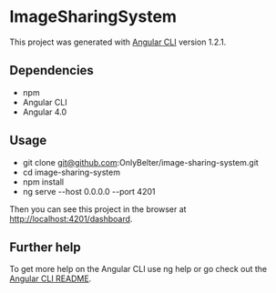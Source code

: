 # ImageSharingSystem

This project was generated with [Angular CLI](https://github.com/angular/angular-cli) version 1.2.1.

## Dependencies

- npm
- Angular CLI
- Angular 4.0


## Usage

- git clone git@github.com:OnlyBelter/image-sharing-system.git
- cd image-sharing-system
- npm install
- ng serve --host 0.0.0.0 --port 4201

Then you can see this project in the browser at [http://localhost:4201/dashboard](http://localhost:4201/dashboard).

## Further help

To get more help on the Angular CLI use ng help or go check out the [Angular CLI README](https://github.com/angular/angular-cli/blob/master/README.md).